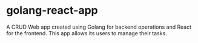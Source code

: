 # golang-react-app
A CRUD Web app created using Golang for backend operations and React for the frontend. This app allows its users to manage their tasks.
